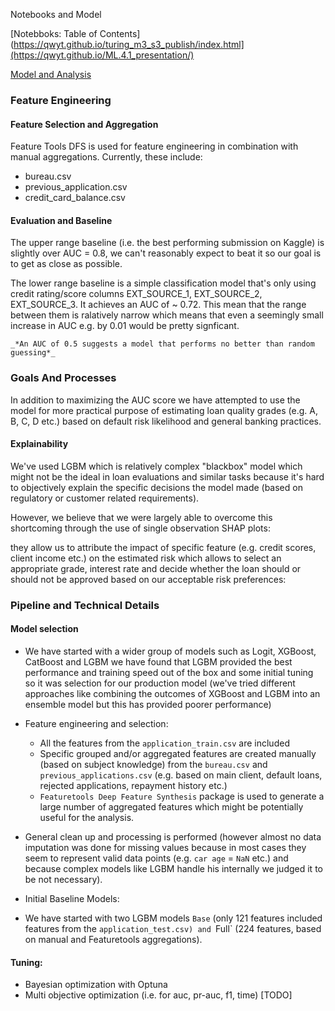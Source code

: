 Notebooks and Model

[Notebboks: Table of Contents](https://qwyt.github.io/turing_m3_s3_publish/index.html](https://qwyt.github.io/ML.4.1_presentation/)


[Model and Analysis](https://qwyt.github.io/ML.4.1_presentation/2.0_Model.html)


### Feature Engineering

#### Feature Selection and Aggregation

Feature Tools DFS is used for feature engineering in combination with manual aggregations. Currently, these include:

- bureau.csv
- previous_application.csv
- credit_card_balance.csv

#### Evaluation and Baseline

The upper range baseline (i.e. the best performing submission on Kaggle) is slightly over AUC = 0.8, we can't reasonably
expect to beat it so our goal is to get as close as possible.

The lower range baseline is a simple classification model that's only using credit rating/score columns
EXT_SOURCE_1, EXT_SOURCE_2, EXT_SOURCE_3. It achieves an AUC of ~ 0.72. This mean that the range between them is
ralatively narrow which means that even a seemingly small increase in AUC e.g. by 0.01 would be pretty signficant.

`_*An AUC of 0.5 suggests a model that performs no better than random guessing*_`

### Goals And Processes

In addition to maximizing the AUC score we have attempted to use the model for more practical purpose of estimating loan
quality grades (e.g. A, B, C, D etc.) based on default risk likelihood and general banking practices.


#### Explainability

We've used LGBM which is relatively complex "blackbox" model which might not be the ideal in loan evaluations and similar tasks because it's hard to objectively explain the specific decisions the model made (based on regulatory or customer related requirements). 

However, we believe that we were largely able to overcome this shortcoming through the use of single observation SHAP plots:

they allow us to attribute the impact of specific feature (e.g. credit scores, client income etc.) on the estimated risk which allows to select an appropriate grade, interest rate and decide whether the loan should or should not be approved based on our acceptable risk preferences: 


### Pipeline and Technical Details


#### Model selection
- We have started with a wider group of models such as Logit, XGBoost, CatBoost and LGBM we have found that LGBM provided the best performance and training speed out of the box and some initial tuning so it was selection for our production model (we've tried different approaches like combining the outcomes of XGBoost and LGBM into an ensemble model but this has provided poorer performance)

- Feature engineering and selection:
  - All the features from the `application_train.csv` are included
  - Specific grouped and/or aggregated features are created  manually (based on subject knowledge) from the `bureau.csv` and `previous_applications.csv` (e.g. based on main client, default loans, rejected applications, repayment history etc.)
  - `Featuretools Deep Feature Synthesis` package is used to generate a large number of aggregated features which might be potentially useful for the analysis.
 - General clean up and processing is performed (however almost no data imputation was done for missing values because in most cases they seem to represent valid data points (e.g. `car age` = `NaN` etc.) and because complex models like LGBM handle his internally we judged it to be not necessary).

- Initial Baseline Models:
 - We have started with two LGBM models `Base` (only 121 features included features from the `application_test.csv) and `Full` (224 features, based on manual and Featuretools aggregations).


#### Tuning:
- Bayesian optimization with Optuna
- Multi objective optimization (i.e. for auc, pr-auc, f1, time) [TODO]
